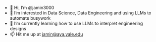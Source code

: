 - 👋 Hi, I’m @jamin3000
- 👀 I’m interested in Data Science, Data Engineering and using LLMs to automate busywork
- 🌱 I’m currently learning how to use LLMs to interpret engineering designs
- 📫 Hit me up at jamin@aya.yale.edu 

<!---
jamin3000/jamin3000 is a ✨ special ✨ repository because its `README.md` (this file) appears on your GitHub profile.
You can click the Preview link to take a look at your changes.
--->
